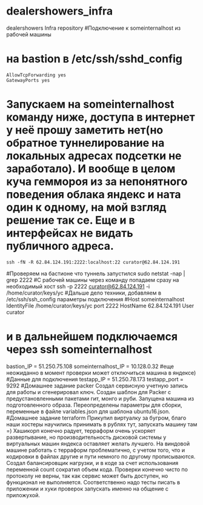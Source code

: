 # dealershowers_infra
dealershowers Infra repository
#Подключение к someinternalhost из рабочей машины
# на bastion в /etc/ssh/sshd_config
	AllowTcpForwarding yes
	GatewayPorts yes
# Запускаем на someinternalhost команду ниже, доступа в интернет у неё прошу заметить нет(но обратное туннелирование на локальных адресах подсетки не заработало). И вообще в целом куча геммороя из за непонятного поведения облака яндекс и ната один к одному, на мой взгляд решение так се. Еще и в интерфейсах не видать публичного адреса.
	ssh -fN -R 62.84.124.191:2222:localhost:22 curator@62.84.124.191
#Проверяем на бастионе что туннель запустился
	sudo netstat -nap | grep 2222
#С рабочей машины через команду попадаем сразу на необходимый хост
	ssh -p 2222 curator@62.84.124.191 -i /home/curator/keys/yc
#Дальше дело техники, добавляем в /etc/ssh/ssh_config параметры подключения
#Host someinternalhost
    IdentityFile /home/curator/keys/yc
    port 2222
    HostName 62.84.124.191
    User curator
# и в дальнейшем подключаемся через ssh  someinternalhost
bastion_IP = 51.250.75.108
someinternalhost_IP = 10.128.0.32
#еще неожиданно в момент проверки может отключиться машина в яндексе)
#Данные для подключения
testapp_IP = 51.250.78.173
testapp_port = 9292
#Домашнее задание packer
Создал сервисную учетную запись для работы и сгенерировал ключ.
Создан шаблон для Packer с предустановленными пакетами гит, монго и руби.
Запущена машина из подготовленного образа.
Переопределены параметры для сборки, переменные в файле variables.json для шаблона ubuntu16.json.
#Домашнее задание terraform
Прикупил виртуалку за бугром, благо наши хостеры научились принимать в рублях тут, запускать машину там =)
Хашикорп конечно радует, терраформ очень ускоряет развертывание, но производительность дисковой системы у виртуальных машин яндекса оставляет желать лучшего. На виндовой машине работать с терраформ проблематично, с учетом того, что и кодировки в файлах другие и пути немного по другому прописываются.
Создал балансировщик нагрузки, и в коде за счет использования переменной count сократил объем кода.
Проверки конечно чисто по протоколу не верны, так как сервис может быть доступен, но функционал не выполняется. Соответственно надо тесты писать в приложении и хуки проверок запускать именно на общение с приложухой.
